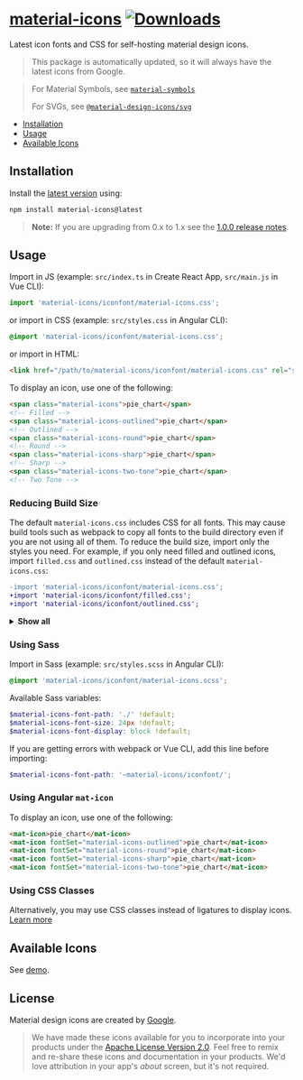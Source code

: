 # [material-icons](https://github.com/marella/material-icons) [![Downloads](https://img.shields.io/npm/dm/material-icons)](https://www.npmjs.com/package/material-icons)

Latest icon fonts and CSS for self-hosting material design icons.

> This package is automatically updated, so it will always have the latest icons from Google.

> For Material Symbols, see [`material-symbols`](https://www.npmjs.com/package/material-symbols)
>
> For SVGs, see [`@material-design-icons/svg`](https://www.npmjs.com/package/@material-design-icons/svg)

- [Installation](#installation)
- [Usage](#usage)
- [Available Icons](#available-icons)

## Installation

Install the [latest version][releases] using:

```sh
npm install material-icons@latest
```

> **Note:** If you are upgrading from 0.x to 1.x see the [1.0.0 release notes](https://github.com/marella/material-icons/releases/tag/v1.0.0).

## Usage

Import in JS (example: `src/index.ts` in Create React App, `src/main.js` in Vue CLI):

```js
import 'material-icons/iconfont/material-icons.css';
```

or import in CSS (example: `src/styles.css` in Angular CLI):

```css
@import 'material-icons/iconfont/material-icons.css';
```

or import in HTML:

```html
<link href="/path/to/material-icons/iconfont/material-icons.css" rel="stylesheet" />
```

To display an icon, use one of the following:

```html
<span class="material-icons">pie_chart</span>
<!-- Filled -->
<span class="material-icons-outlined">pie_chart</span>
<!-- Outlined -->
<span class="material-icons-round">pie_chart</span>
<!-- Round -->
<span class="material-icons-sharp">pie_chart</span>
<!-- Sharp -->
<span class="material-icons-two-tone">pie_chart</span>
<!-- Two Tone -->
```

### Reducing Build Size

The default `material-icons.css` includes CSS for all fonts. This may cause build tools such as webpack to copy all fonts to the build directory even if you are not using all of them. To reduce the build size, import only the styles you need. For example, if you only need filled and outlined icons, import `filled.css` and `outlined.css` instead of the default `material-icons.css`:

```diff
-import 'material-icons/iconfont/material-icons.css';
+import 'material-icons/iconfont/filled.css';
+import 'material-icons/iconfont/outlined.css';
```

<details>
<summary><strong>Show all</strong></summary><br>

| Icons    | CSS          | Sass          |
| :------- | :----------- | :------------ |
| Filled   | filled.css   | filled.scss   |
| Outlined | outlined.css | outlined.scss |
| Round    | round.css    | round.scss    |
| Sharp    | sharp.css    | sharp.scss    |
| Two Tone | two-tone.css | two-tone.scss |

</details>

### Using Sass

Import in Sass (example: `src/styles.scss` in Angular CLI):

```scss
@import 'material-icons/iconfont/material-icons.scss';
```

Available Sass variables:

```scss
$material-icons-font-path: './' !default;
$material-icons-font-size: 24px !default;
$material-icons-font-display: block !default;
```

If you are getting errors with webpack or Vue CLI, add this line before importing:

```scss
$material-icons-font-path: '~material-icons/iconfont/';
```

### Using Angular `mat-icon`

To display an icon, use one of the following:

```html
<mat-icon>pie_chart</mat-icon>
<mat-icon fontSet="material-icons-outlined">pie_chart</mat-icon>
<mat-icon fontSet="material-icons-round">pie_chart</mat-icon>
<mat-icon fontSet="material-icons-sharp">pie_chart</mat-icon>
<mat-icon fontSet="material-icons-two-tone">pie_chart</mat-icon>
```

### Using CSS Classes

Alternatively, you may use CSS classes instead of ligatures to display icons. [Learn more](https://github.com/marella/material-icons/tree/main/css#readme)

## Available Icons

See [demo].

## License

Material design icons are created by [Google](https://github.com/google/material-design-icons#license).

> We have made these icons available for you to incorporate into your products under the [Apache License Version 2.0][license]. Feel free to remix and re-share these icons and documentation in your products.
> We'd love attribution in your app's _about_ screen, but it's not required.

[releases]: https://github.com/marella/material-icons/releases
[license]: https://github.com/marella/material-icons/blob/main/LICENSE
[demo]: https://marella.github.io/material-icons/demo/
